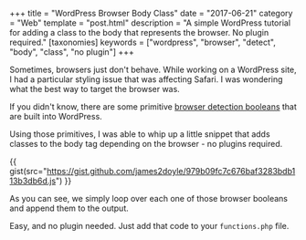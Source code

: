 +++
title = "WordPress Browser Body Class"
date = "2017-06-21"
category = "Web"
template = "post.html"
description = "A simple WordPress tutorial for adding a class to the body that represents the browser. No plugin required."
[taxonomies]
keywords = ["wordpress", "browser", "detect", "body", "class", "no plugin"]
+++

Sometimes, browsers just don't behave. While working on a WordPress site, I had a particular styling issue that was affecting Safari. I was wondering what the best way to target the browser was.

If you didn't know, there are some primitive [browser detection booleans](https://codex.wordpress.org/Global_Variables#Browser_Detection_Booleans) that are built into WordPress.

Using those primitives, I was able to whip up a little snippet that adds classes to the body tag depending on the browser - no plugins required.

{{ gist(src="https://gist.github.com/james2doyle/979b09fc7c676baf3283bdb113b3db6d.js") }}

As you can see, we simply loop over each one of those browser booleans and append them to the output.

Easy, and no plugin needed. Just add that code to your `functions.php` file.
